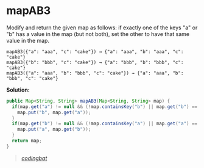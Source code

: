 # mapAB3

Modify and return the given map as follows: if exactly one of the keys "a" or "b" has a value in the map (but not both), set the other to have that same value in the map.

```
mapAB3({"a": "aaa", "c": "cake"}) → {"a": "aaa", "b": "aaa", "c": "cake"}
mapAB3({"b": "bbb", "c": "cake"}) → {"a": "bbb", "b": "bbb", "c": "cake"}
mapAB3({"a": "aaa", "b": "bbb", "c": "cake"}) → {"a": "aaa", "b": "bbb", "c": "cake"}
```

**Solution:**

```java
public Map<String, String> mapAB3(Map<String, String> map) {
  if(map.get("a") != null && (!map.containsKey("b") || map.get("b") == null)){
    map.put("b", map.get("a"));
  }
  if(map.get("b") != null && (!map.containsKey("a") || map.get("a") == null)){
    map.put("a", map.get("b"));
  }
  return map;
}
```

> _[codingbat](https://codingbat.com/prob/p115012)_